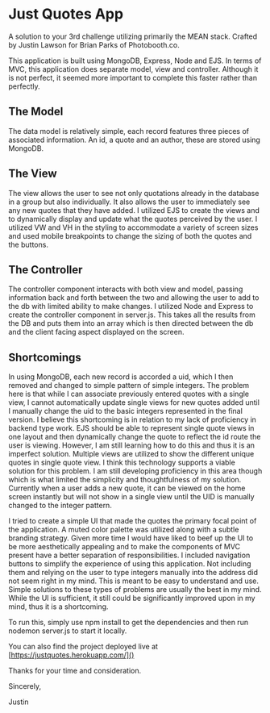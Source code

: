 # Just Quotes App
A solution to your 3rd challenge utilizing primarily the MEAN stack. Crafted by Justin Lawson for Brian Parks of Photobooth.co.

This application is built using MongoDB, Express, Node and EJS. In terms of MVC, this application does separate model, view and controller. Although it is not perfect, it seemed more important to complete this faster rather than perfectly.

## The Model
The data model is relatively simple, each record features three pieces of associated information. An id, a quote and an author, these are stored using MongoDB.

## The View
The view allows the user to see not only quotations already in the database in a group but also individually. It also allows the user to immediately see any new quotes that they have added. I utilized EJS to create the views and to dynamically display and update what the quotes perceived by the user. I utilized VW and VH in the styling to accommodate a variety of screen sizes and used mobile breakpoints to change the sizing of both the quotes and the buttons.

## The Controller
The controller component interacts with both view and model, passing information back and forth between the two and allowing the user to add to the db with limited ability to make changes. I utilized Node and Express to create the controller component in server.js. This takes all the results from the DB and puts them into an array which is then directed between the db and the client facing aspect displayed on the screen.

## Shortcomings
In using MongoDB, each new record is accorded a uid, which I then removed and changed to simple pattern of simple integers. The problem here is that while I can associate previously entered quotes with a single view, I cannot automatically update single views for new quotes added until I manually change the uid to the basic integers represented in the final version. I believe this shortcoming is in relation to my lack of proficiency in backend type work. EJS should be able to represent single quote views in one layout and then dynamically change the quote to reflect the id route the user is viewing. However, I am still learning how to do this and thus it is an imperfect solution. Multiple views are utilized to show the different unique quotes in single quote view. I think this technology supports a viable solution for this problem. I am still developing proficiency in this area though which is what limited the simplicity and thoughtfulness of my solution. Currently when a user adds a new quote, it can be viewed on the home screen instantly but will not show in a single view until the UID is manually changed to the integer pattern. 

I tried to create a simple UI that made the quotes the primary focal point of the application. A muted color palette was utilized along with a subtle branding strategy. Given more time I would have liked to beef up the UI to be more aesthetically appealing and to make the components of MVC present have a better separation of responsibilities. I included navigation buttons to simplify the experience of using this application. Not including them and relying on the user to type integers manually into the address did not seem right in my mind. This is meant to be easy to understand and use. Simple solutions to these types of problems are usually the best in my mind. While the UI is sufficient, it still could be significantly improved upon in my mind, thus it is a shortcoming.

To run this, simply use npm install to get the dependencies and then run nodemon server.js to start it locally.

You can also find the project deployed live at [https://justquotes.herokuapp.com/]()

Thanks for your time and consideration.

Sincerely,

Justin
